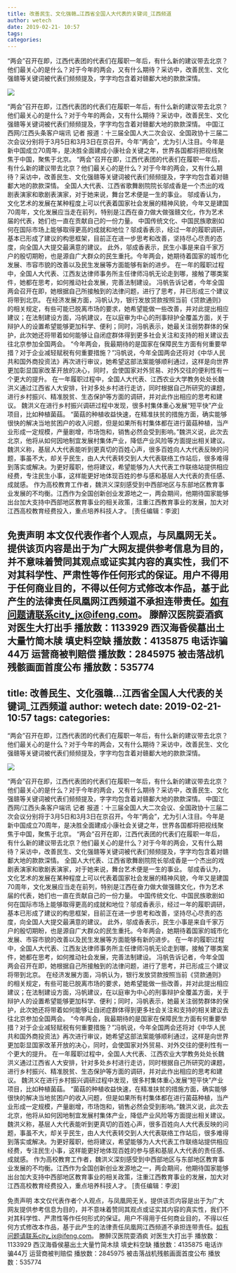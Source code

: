 ```yaml
---
title: 改善民生、文化强赣…江西省全国人大代表的关键词_江西频道
author: wetech
date: 2019-02-21- 10:57
tags: 
categories: 
---
```

“两会”召开在即，江西代表团的代表们在履职一年后，有什么新的建议带去北京？他们最关心的是什么？对于今年的两会，又有什么期待？采访中，改善民生、文化强赣等关键词被代表们频频提及，字字均包含着对赣鄱大地的款款深情。
<!-- more -->
                
<img align="center" border="0" src="http://p2.ifengimg.com/a/2016/0810/204c433878d5cf9size1_w16_h16.png" />
                
                
            
“两会”召开在即，江西代表团的代表们在履职一年后，有什么新的建议带去北京？他们最关心的是什么？对于今年的两会，又有什么期待？采访中，改善民生、文化强赣等关键词被代表们频频提及，字字均包含着对赣鄱大地的款款深情。
中国江西网/江西头条客户端讯 记者
报道：十三届全国人大二次会议、全国政协十三届二次会议分别将于3月5日和3月3日在京召开。今年“两会”，尤为引人注目。今年是新中国成立70周年，是决胜全面建成小康社会关键之年，世界各国都将把视线聚焦于中国，聚焦于北京。
“两会”召开在即，江西代表团的代表们在履职一年后，有什么新的建议带去北京？他们最关心的是什么？对于今年的两会，又有什么期待？采访中，改善民生、文化强赣等关键词被代表们频频提及，字字均包含着对赣鄱大地的款款深情。
全国人大代表、江西省歌舞剧院院长邬成香是一个杰出的戏剧表演家和歌剧表演家，对于她来说，舞台艺术便是一生的事业。
邬成香认为，文化艺术的发展在某种程度上可以代表着国家社会发展的精神风貌，今年又是建国70周年，文化发展应当走在前列，特别是江西在奋力做大做强赣文化，作为艺术届的代表，她们也一直在贡献自己的一份力量。
中国传统文化、中国民族歌剧如何在国际市场上能够取得更高的成就和地位？邬成香表示，经过一年的履职调研，基本已形成了建议的构思框架，目前正在进一步思考和改善，坚持尽心尽责的态度，向全国人大提交最满意的建议。
此外，邬成香表示，民生小事是来自千家万户的殷切期盼，也是源自广大群众的民生重托。今年两会，她期待着国家的城市化发展、市容市貌的改善以及民生发展等方面能够有新的进步。
在一年的履职过程中，全国人大代表、江西友达律师事务所主任律师冯帆无论走到哪，接触了哪类案件，她都在思考，如何推动社会发展，完善法制建设。
冯帆告诉记者，今年全国两会召开在即，她根据自己所接触到的法律问题，进行了思考，并已形成三个建议将带到北京。
在经济发展方面，冯帆认为，银行发放贷款按照当前《贷款通则》的相关规定，有些可能已脱离市场的要求，她希望能做一些改善，并对此提出相应建议；在法制建设方面，冯帆建议，在以庭审为中心的刑事辩护全覆盖方面，关于辩护人的设置希望能够更加科学、便利；同时，冯帆表示，她最关注弱势群体的保护，此次她还将带着如何能够让自闭症群体得到更多社会关注和支持的相关建议去往北京参加全国两会。
“今年两会，我最期待的是国家在保障民生方面有何重要举措？对于企业减轻赋税有何重要措施？”冯帆说，今年全国两会还将对《中华人民共和国外商投资法》再次进行审议，她希望这部法案能够顺利通过，这样是向世界更加彰显国家改革开放的决心，同时，会使国家对外贸易、对外交往的便利性有一个更大的提升。
在一年履职过程中，全国人大代表、江西农业大学教务处处长魏洪义通过江西省人大安排，针对多处乡村进行走访，同时根据自己所研究的课题，进行乡村振兴、精准脱贫、生态保护等方面的调研，并对此作出相应的思考和建议。
魏洪义在进行乡村振兴调研过程中发现，很多村集体重心发展“短平快”产业项目，比如种植菌菇。
“菌菇的种植收益快速，在精准扶贫的措施方面，确实能够很快的解决当地贫困户的收入问题，但是如果所有村集体都在进行菌菇种植，当产业形成一定规模，产量剧增，市场饱和，销售必然会受到影响。”魏洪义说，此次去北京，他将从如何因地制宜发展村集体产业，降低产业风险等方面提出相关建议。
魏洪义称，基层人大代表能听到更真切的百姓心声，很多百姓向人大代表反映的问题，事虽不大，却关乎民生，由人大代表转交到人大代表联络工作站后，很多难得到落实或解决。为更好履职，他将建议，希望能够为人大代表工作联络站提供相应经费，专注民生小事，这样能更好地体现百姓的参与感和基层人大代表的责任感、成就感。
作为高校教育工作者，魏洪义深刻感受到中西部地区与东部地区教育事业发展的不均衡。江西作为全国创新创业发源地之一，两会期间，他期待国家能够出台加大支持中西部地区教育事业的相关政策，注重江西教育事业的发展，加大对江西高校教育经费投入，重点培养科技人才。
[责任编辑：李波]
            
免责声明
本文仅代表作者个人观点，与凤凰网无关。提供该页内容是出于为广大网友提供参考信息为目的，并不意味着赞同其观点或证实其内容的真实性，我们不对其科学性、严肃性等作任何形式的保证。用户不得用于任何商业目的，不得以任何方式修改本作品，基于此产生的法律责任凤凰网江西频道不承担连带责任。如有问题请联系city_jx@ifeng.com。
滕醉汉医院耍酒疯 对医生大打出手
播放数：1133929
西汉海昏侯墓出土大量竹简木牍 填史料空缺
播放数：4135875
电话诈骗44万 运营商被判赔偿
播放数：2845975
被击落战机残骸画面首度公布
播放数：535774
---
title: 改善民生、文化强赣…江西省全国人大代表的关键词_江西频道
author: wetech
date: 2019-02-21- 10:57
tags: 
categories: 
---
“两会”召开在即，江西代表团的代表们在履职一年后，有什么新的建议带去北京？他们最关心的是什么？对于今年的两会，又有什么期待？采访中，改善民生、文化强赣等关键词被代表们频频提及，字字均包含着对赣鄱大地的款款深情。
<!-- more -->
                
<img align="center" border="0" src="http://p2.ifengimg.com/a/2016/0810/204c433878d5cf9size1_w16_h16.png" />
                
                
            
“两会”召开在即，江西代表团的代表们在履职一年后，有什么新的建议带去北京？他们最关心的是什么？对于今年的两会，又有什么期待？采访中，改善民生、文化强赣等关键词被代表们频频提及，字字均包含着对赣鄱大地的款款深情。
中国江西网/江西头条客户端讯 记者
报道：十三届全国人大二次会议、全国政协十三届二次会议分别将于3月5日和3月3日在京召开。今年“两会”，尤为引人注目。今年是新中国成立70周年，是决胜全面建成小康社会关键之年，世界各国都将把视线聚焦于中国，聚焦于北京。
“两会”召开在即，江西代表团的代表们在履职一年后，有什么新的建议带去北京？他们最关心的是什么？对于今年的两会，又有什么期待？采访中，改善民生、文化强赣等关键词被代表们频频提及，字字均包含着对赣鄱大地的款款深情。
全国人大代表、江西省歌舞剧院院长邬成香是一个杰出的戏剧表演家和歌剧表演家，对于她来说，舞台艺术便是一生的事业。
邬成香认为，文化艺术的发展在某种程度上可以代表着国家社会发展的精神风貌，今年又是建国70周年，文化发展应当走在前列，特别是江西在奋力做大做强赣文化，作为艺术届的代表，她们也一直在贡献自己的一份力量。
中国传统文化、中国民族歌剧如何在国际市场上能够取得更高的成就和地位？邬成香表示，经过一年的履职调研，基本已形成了建议的构思框架，目前正在进一步思考和改善，坚持尽心尽责的态度，向全国人大提交最满意的建议。
此外，邬成香表示，民生小事是来自千家万户的殷切期盼，也是源自广大群众的民生重托。今年两会，她期待着国家的城市化发展、市容市貌的改善以及民生发展等方面能够有新的进步。
在一年的履职过程中，全国人大代表、江西友达律师事务所主任律师冯帆无论走到哪，接触了哪类案件，她都在思考，如何推动社会发展，完善法制建设。
冯帆告诉记者，今年全国两会召开在即，她根据自己所接触到的法律问题，进行了思考，并已形成三个建议将带到北京。
在经济发展方面，冯帆认为，银行发放贷款按照当前《贷款通则》的相关规定，有些可能已脱离市场的要求，她希望能做一些改善，并对此提出相应建议；在法制建设方面，冯帆建议，在以庭审为中心的刑事辩护全覆盖方面，关于辩护人的设置希望能够更加科学、便利；同时，冯帆表示，她最关注弱势群体的保护，此次她还将带着如何能够让自闭症群体得到更多社会关注和支持的相关建议去往北京参加全国两会。
“今年两会，我最期待的是国家在保障民生方面有何重要举措？对于企业减轻赋税有何重要措施？”冯帆说，今年全国两会还将对《中华人民共和国外商投资法》再次进行审议，她希望这部法案能够顺利通过，这样是向世界更加彰显国家改革开放的决心，同时，会使国家对外贸易、对外交往的便利性有一个更大的提升。
在一年履职过程中，全国人大代表、江西农业大学教务处处长魏洪义通过江西省人大安排，针对多处乡村进行走访，同时根据自己所研究的课题，进行乡村振兴、精准脱贫、生态保护等方面的调研，并对此作出相应的思考和建议。
魏洪义在进行乡村振兴调研过程中发现，很多村集体重心发展“短平快”产业项目，比如种植菌菇。
“菌菇的种植收益快速，在精准扶贫的措施方面，确实能够很快的解决当地贫困户的收入问题，但是如果所有村集体都在进行菌菇种植，当产业形成一定规模，产量剧增，市场饱和，销售必然会受到影响。”魏洪义说，此次去北京，他将从如何因地制宜发展村集体产业，降低产业风险等方面提出相关建议。
魏洪义称，基层人大代表能听到更真切的百姓心声，很多百姓向人大代表反映的问题，事虽不大，却关乎民生，由人大代表转交到人大代表联络工作站后，很多难得到落实或解决。为更好履职，他将建议，希望能够为人大代表工作联络站提供相应经费，专注民生小事，这样能更好地体现百姓的参与感和基层人大代表的责任感、成就感。
作为高校教育工作者，魏洪义深刻感受到中西部地区与东部地区教育事业发展的不均衡。江西作为全国创新创业发源地之一，两会期间，他期待国家能够出台加大支持中西部地区教育事业的相关政策，注重江西教育事业的发展，加大对江西高校教育经费投入，重点培养科技人才。
[责任编辑：李波]
            
免责声明
本文仅代表作者个人观点，与凤凰网无关。提供该页内容是出于为广大网友提供参考信息为目的，并不意味着赞同其观点或证实其内容的真实性，我们不对其科学性、严肃性等作任何形式的保证。用户不得用于任何商业目的，不得以任何方式修改本作品，基于此产生的法律责任凤凰网江西频道不承担连带责任。如有问题请联系city_jx@ifeng.com。
滕醉汉医院耍酒疯 对医生大打出手
播放数：1133929
西汉海昏侯墓出土大量竹简木牍 填史料空缺
播放数：4135875
电话诈骗44万 运营商被判赔偿
播放数：2845975
被击落战机残骸画面首度公布
播放数：535774
